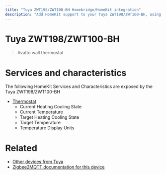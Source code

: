```yaml
---
title: "Tuya ZWT198/ZWT100-BH Homebridge/HomeKit integration"
description: "Add HomeKit support to your Tuya ZWT198/ZWT100-BH, using Homebridge, Zigbee2MQTT and homebridge-z2m."
---
```

<!---
This file has been GENERATED using src/docgen/docgen.ts
DO NOT EDIT THIS FILE MANUALLY!
-->
# Tuya ZWT198/ZWT100-BH
> Avatto wall thermostat


# Services and characteristics
The following HomeKit Services and Characteristics are exposed by
the Tuya ZWT198/ZWT100-BH

* [Thermostat](../../climate.md)
  * Current Heating Cooling State
  * Current Temperature
  * Target Heating Cooling State
  * Target Temperature
  * Temperature Display Units


# Related
* [Other devices from Tuya](../index.md#tuya)
* [Zigbee2MQTT documentation for this device](https://www.zigbee2mqtt.io/devices/ZWT198_ZWT100-BH.html)
